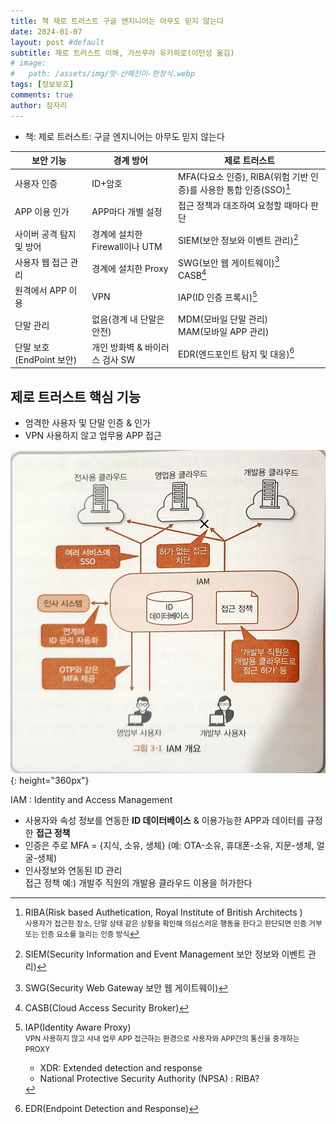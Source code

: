 ```yaml
---
title: 책 제로 트러스트 구글 엔지니어는 아무도 믿지 않는다
date: 2024-01-07
layout: post #default
subtitle: 제로 트러스트 이해, 가쓰무라 유키히로(이민성 옮김)
# image:
#   path: /assets/img/맛-산해진미-한정식.webp
tags: [정보보호]
comments: true
author: 잠자리
---
```


* 책: 제로 트러스트: 구글 엔지니어는 아무도 믿지 않는다

| 보안 기능 | 경계 방어 | 제로 트러스트 |
| --- | --- | --- |
| 사용자 인증 | ID+암호 | MFA(다요소 인증), RIBA(위험 기반 인증)를 사용한 통합 인증(SSO)[^1] |
| APP 이용 인가 | APP마다 개별 설정 | 접근 정책과 대조하여 요청할 때마다 판단 |
| 사이버 공격 탐지 및 방어 | 경계에 설치한 Firewall이나 UTM | SIEM(보안 정보와 이벤트 관리)[^2]|
| 사용자 웹 접근 관리| 경계에 설치한 Proxy | SWG(보안 웹 게이트웨이)[^3] <br> CASB[^4]| 
| 원격에서 APP 이용 | VPN | IAP(ID 인증 프록시)[^6]|
| 단말 관리 | 없음(경계 내 단말은 안전) | MDM(모바일 단말 관리) <br> MAM(모바일 APP 관리)|
| 단말 보호(EndPoint 보안) | 개인 방화벽 & 바이러스 검사 SW | EDR(엔드포인트 탐지 및 대응)[^5]|

## 제로 트러스트 핵심 기능
* 엄격한 사용자 및 단말 인증 & 인가
* VPN 사용하지 않고 업무용 APP 접근

![IAM개요](/assets/img/IAM개요.png){: height="360px"}  

IAM 
: Identity and Access Management  
* 사용자와 속성 정보를 연동한 **ID 데이터베이스** & 이용가능한 APP과 데이터를 규정한 **접근 정책**  
* 인증은 주로 MFA = {지식, 소유, 생체} (예: OTA-소유, 휴대폰-소유, 지문-생체, 얼굴-생체)  
* 인사정보와 연동된 ID 관리  
접근 정책 예:) 개발주 직원의 개발용 클라우드 이용을 허가한다  

[^1]: RIBA(Risk based Authetication, Royal Institute of British Architects )  
<small>사용자가 접근한 장소, 단말 상태 같은 상황을 확인해 의심스러운 행동을 한다고 판단되면 인증 거부 또는 인증 요소를 늘리는 인증 방식</small>  
[^2]: SIEM(Security Information and Event Management 보안 정보와 이벤트 관리)  
[^3]: SWG(Security Web Gateway 보안 웹 게이트웨이)  
[^4]: CASB(Cloud Access Security Broker)  
[^5]: EDR(Endpoint Detection and Response)  
[^6]: IAP(Identity Aware Proxy)  
<small>VPN 사용하지 않고 사내 업무 APP 접근하는 환경으로 사용자와 APP간의 통신을 중개하는 PROXY</small>  
    * XDR: Extended detection and response   
    * National Protective Security Authority (NPSA) :  RIBA?
